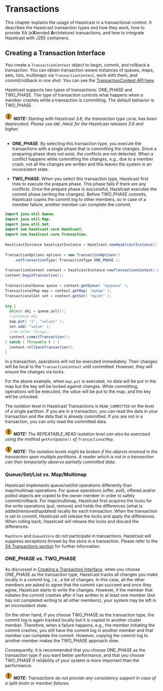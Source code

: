 

# Transactions

This chapter explains the usage of Hazelcast in a transactional context. It describes the Hazelcast transaction types and how they work, how to provide XA (e**X**tended **A**rchiteture) transactions, and how to integrate Hazelcast with J2EE containers.

## Creating a Transaction Interface

You create a `TransactionContext` object to begin, commit, and rollback a transaction. You can obtain transaction-aware instances of queues, maps, sets, lists, multimaps via `TransactionContext`, work with them, and commit/rollback in one shot. You can see the [TransactionContext API here](http://docs.hazelcast.org/docs/latest/javadoc/com/hazelcast/transaction/TransactionContext.html).

Hazelcast supports two types of transactions: ONE_PHASE and TWO_PHASE. The type of transaction controls what happens when a member crashes while a transaction is committing. The default behavior is TWO_PHASE.
<br><br>
![image](images/NoteSmall.jpg) ***NOTE:*** *Starting with Hazelcast 3.6, the transaction type `LOCAL` has been deprecated. Please use `ONE_PHASE` for the Hazelcast releases 3.6 and higher.*
<br><br>

- **ONE_PHASE**: By selecting this transaction type, you execute the transactions with a single phase that is committing the changes. Since a preparing phase does not exist, the conflicts are not detected. When a conflict happens while committing the changes, e.g., due to a member crash, not all the changes are written and this leaves the system in an inconsistent state.

- **TWO_PHASE**: When you select this transaction type, Hazelcast first tries to execute the prepare phase. This phase fails if there are any conflicts. Once the prepare phase is successful, Hazelcast executes the commit phase (writing the changes). Before TWO_PHASE commits, Hazelcast copies the commit log to other members, so in case of a member failure, another member can complete the commit.

```java
import java.util.Queue;
import java.util.Map;
import java.util.Set;
import com.hazelcast.core.Hazelcast;
import com.hazelcast.core.Transaction;

HazelcastInstance hazelcastInstance = Hazelcast.newHazelcastInstance();

TransactionOptions options = new TransactionOptions()
    .setTransactionType( TransactionType.ONE_PHASE );
    
TransactionContext context = hazelcastInstance.newTransactionContext( options );
context.beginTransaction();

TransactionalQueue queue = context.getQueue( "myqueue" );
TransactionalMap map = context.getMap( "mymap" );
TransactionalSet set = context.getSet( "myset" );

try {
  Object obj = queue.poll();
  //process obj
  map.put( "1", "value1" );
  set.add( "value" );
  //do other things..
  context.commitTransaction();
} catch ( Throwable t ) {
  context.rollbackTransaction();
}
```

In a transaction, operations will not be executed immediately. Their changes will be local to the `TransactionContext` until committed. However, they will ensure the changes via locks. 

For the above example, when `map.put` is executed, no data will be put in the map but the key will be locked against changes. While committing, operations will be executed, the value will be put to the map, and the key will be unlocked.

The isolation level in Hazelcast Transactions is `READ_COMMITTED` on the level of a single partition. If you are in a transaction, you can read the data in your transaction and the data that is already committed. If you are not in a transaction, you can only read the committed data. 

![image](images/NoteSmall.jpg) ***NOTE:*** *The REPEATABLE_READ isolation level can also be exercised using the method `getForUpdate()` of `TransactionalMap`.*

![image](images/NoteSmall.jpg) ***NOTE:*** *The isolation levels might be broken if the objects involved in the transaction span multiple partitions. A reader which is not in a transaction can then temporarily observe partially committed data.*

### Queue/Set/List vs. Map/Multimap

Hazelcast implements queue/set/list operations differently than map/multimap operations. For queue operations (offer, poll), offered and/or polled objects are copied to the owner member in order to safely commit/rollback. For map/multimap, Hazelcast first acquires the locks for the write operations (put, remove) and holds the differences (what is added/removed/updated) locally for each transaction. When the transaction is set to commit, Hazelcast will release the locks and apply the differences. When rolling back, Hazelcast will release the locks and discard the differences.

`MapStore` and `QueueStore` do not participate in transactions. Hazelcast will suppress exceptions thrown by the store in a transaction. Please refer to the [XA Transactions section](#providing-xa-transactions) for further information.

### ONE_PHASE vs. TWO_PHASE

As discussed in [Creating a Transaction Interface](#creating-a-transaction-interface), when you choose ONE_PHASE as the transaction type, Hazelcast tracks all changes you make locally in a commit log, i.e., a list of changes. In this case, all the other members are asked to agree that the commit can succeed and once they agree, Hazelcast starts to write the changes. 
However, if the member that initiates the commit crashes after it has written to at least one member (but has not completed writing to all other members), your system may be left in an inconsistent state.

On the other hand, if you choose TWO_PHASE as the transaction type, the commit log is again tracked locally but it is copied to another cluster member. Therefore, when a failure happens, e.g., the member initiating the commit crashes, you still have the commit log in another member and that member can complete the commit. However, copying the commit log to another member makes the TWO_PHASE approach slow.

Consequently, it is recommended that you choose ONE_PHASE as the transaction type if you want better performance, and that you choose TWO_PHASE if reliability of your system is more important than the performance. 

![image](images/NoteSmall.jpg) ***NOTE:*** *Transactions do not provide any consistency support in case of a split-brain or member failures.*
